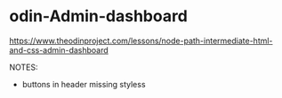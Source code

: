 # odin-Admin-dashboard
https://www.theodinproject.com/lessons/node-path-intermediate-html-and-css-admin-dashboard

NOTES:
- buttons in header missing styless